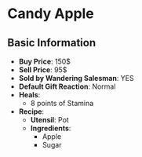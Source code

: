 # Candy Apple

## Basic Information

- **Buy Price**: 150$
- **Sell Price**: 95$
- **Sold by Wandering Salesman**: YES
- **Default Gift Reaction**: Normal
- **Heals**:
  - 8 points of Stamina
- **Recipe**:
  - **Utensil**: Pot
  - **Ingredients**:
    - Apple
    - Sugar